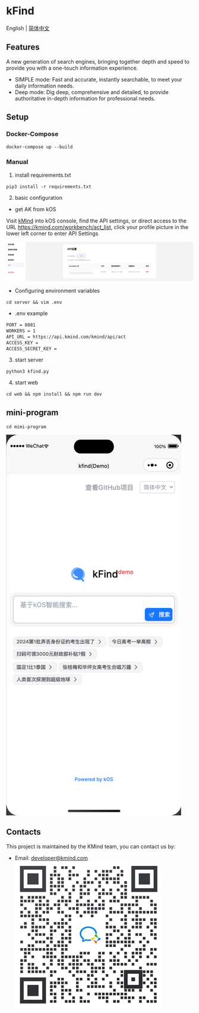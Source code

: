 # kFind
English | [简体中文](README_zh-CN.md)

## Features
A new generation of search engines, bringing together depth and speed to provide you with a one-touch information experience.
- SIMPLE mode: Fast and accurate, instantly searchable, to meet your daily information needs.
- Deep mode: Dig deep, comprehensive and detailed, to provide authoritative in-depth information for professional needs.

## Setup

### Docker-Compose
```shell
docker-compose up --build
```

### Manual
1. install requirements.txt
```shell
pip3 install -r requirements.txt
```

2. basic configuration

- get AK from kOS

Visit [kMind](https://kmind.com/) into kOS console, find the API settings, or direct access to the URL https://kmind.com/workbench/act_list, click your profile picture in the lower left corner to enter API Settings

![ak](https://github.com/KMind-Inc/k-Find/blob/main/assets/ak.png?raw=true)

- Configuring environment variables
```shell
cd server && vim .env
```
- .env example
```shell
PORT = 8081
WORKERS = 1
API_URL = https://api.kmind.com/kmind/api/act
ACCESS_KEY = 
ACCESS_SECRET_KEY = 
```

3. start server 
```shell
python3 kfind.py
```

4. start web
```shell
cd web && npm install && npm run dev
```

## mini-program
```shell
cd mimi-program
```

![mini-program](https://github.com/KMind-Inc/k-Find/blob/main/assets/mini-program.png?raw=true)

## Contacts

This project is maintained by the KMind team, you can contact us by:
* Email: developer@kmind.com
![wechat](https://github.com/KMind-Inc/k-Find/blob/main/assets/wechat.jpeg?raw=true)